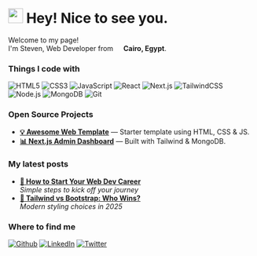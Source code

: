 <h1><img src="https://emojis.slackmojis.com/emojis/images/1531849430/4246/blob-sunglasses.gif" width="30"/> Hey! Nice to see you.</h1>

<p>Welcome to my page! </br> I'm Steven, Web Developer from <img src="https://cdn-icons-png.flaticon.com/512/197/197602.png" width="13"/> <b>Cairo, Egypt</b>. </p>

<h3>Things I code with</h3>
<p>
  <img alt="HTML5" src="https://img.shields.io/badge/-HTML5-E34F26?style=flat-square&logo=html5&logoColor=white" />
  <img alt="CSS3" src="https://img.shields.io/badge/-CSS3-1572B6?style=flat-square&logo=css3&logoColor=white" />
  <img alt="JavaScript" src="https://img.shields.io/badge/-JavaScript-F7DF1E?style=flat-square&logo=javascript&logoColor=black" />
  <img alt="React" src="https://img.shields.io/badge/-React-45b8d8?style=flat-square&logo=react&logoColor=white" />
  <img alt="Next.js" src="https://img.shields.io/badge/-Next.js-000000?style=flat-square&logo=next.js&logoColor=white" />
  <img alt="TailwindCSS" src="https://img.shields.io/badge/-TailwindCSS-38B2AC?style=flat-square&logo=tailwind-css&logoColor=white" />
  <img alt="Node.js" src="https://img.shields.io/badge/-Node.js-43853d?style=flat-square&logo=node.js&logoColor=white" />
  <img alt="MongoDB" src="https://img.shields.io/badge/-MongoDB-13aa52?style=flat-square&logo=mongodb&logoColor=white" />
  <img alt="Git" src="https://img.shields.io/badge/-Git-F05032?style=flat-square&logo=git&logoColor=white" />
</p>

<h3>Open Source Projects</h3>
<ul>
  <li><a href="https://github.com/yourusername/awesome-web-template"><b>💡 Awesome Web Template</b></a> — Starter template using HTML, CSS & JS.</li>
  <li><a href="https://github.com/yourusername/nextjs-dashboard"><b>📊 Next.js Admin Dashboard</b></a> — Built with Tailwind & MongoDB.</li>
</ul>

<h3>My latest posts</h3>
<ul>
  <li><a href="https://medium.com/@yourprofile/how-to-start-your-web-dev-career"><b>🚀 How to Start Your Web Dev Career</b></a><br/><i>Simple steps to kick off your journey</i></li>
  <li><a href="https://medium.com/@yourprofile/tailwind-vs-bootstrap"><b>🎨 Tailwind vs Bootstrap: Who Wins?</b></a><br/><i>Modern styling choices in 2025</i></li>
</ul>

<h3>Where to find me</h3>
<p>
  <a href="https://github.com/yourusername" target="_blank"><img alt="Github" src="https://img.shields.io/badge/GitHub-%2312100E.svg?&style=for-the-badge&logo=Github&logoColor=white" /></a>
  <a href="https://linkedin.com/in/yourprofile" target="_blank"><img alt="LinkedIn" src="https://img.shields.io/badge/linkedin-%230077B5.svg?&style=for-the-badge&logo=linkedin&logoColor=white" /></a>
  <a href="https://twitter.com/yourprofile" target="_blank"><img alt="Twitter" src="https://img.shields.io/badge/twitter-%231DA1F2.svg?&style=for-the-badge&logo=twitter&logoColor=white" /></a>
</p>
